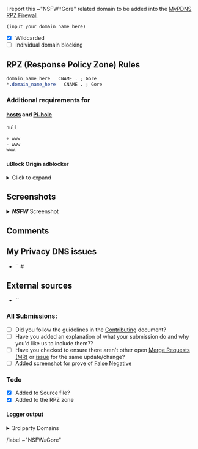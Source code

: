 I report this ~"NSFW::Gore" related domain to be added into the [MyPDNS RPZ Firewall][mpdrf]

```
(input your domain name here)
```

- [X] Wildcarded
- [ ] Individual domain blocking

## RPZ (Response Policy Zone) Rules

```css
domain_name_here   CNAME . ; Gore
*.domain_name_here   CNAME . ; Gore
```

### Additional requirements for

#### [hosts] and [Pi-hole]

```css
null
```

```css
+ www
- www
www.
```

#### uBlock Origin adblocker
<details><summary>Click to expand</summary>

```css
N/A
```

</details>

## Screenshots

<details><summary><b><i>NSFW</i></b> Screenshot</summary>

(Upload your screenshot here)

</details>

## Comments
<!-- Comments such as specific URL to view contents -->

## My Privacy DNS issues
- `` #

## External sources
<!-- if you took this domain from other board -->
- ``

### All Submissions:
- [ ] Did you follow the guidelines in the [Contributing](CONTRIBUTING.md) document?
- [ ] Have you added an explanation of what your submission do and why you'd like us to include them??
- [ ] Have you checked to ensure there aren't other open [Merge Requests (MR)][MR] or [issue] for the same update/change?
- [ ] Added [screenshot] for prove of [False Negative][FN]

### Todo
- [X] Added to Source file?
- [X] Added to the RPZ zone

#### Logger output

<details><summary>3rd party Domains</summary>

```python
N/A
```

</details>

[adultmypdnscloud]: https://mypdns.org/mypdns/support/-/wikis/RPZ-List#adultmypdnscloud "Rpz Zone for blocking Porn"
[FN]: https://mypdns.org/MypDNS/support/-/wikis/False-Negative "About False Positive"
[hosts]: https://mypdns.org/mypdns/support/-/wikis/dns/DnsHosts "Hosts files a outdated blacklist format"
[issue]: https://mypdns.org/my-privacy-dns/matrix/-/issues "My Privacy DNS Domain records"
[mpdrf]: https://mypdns.org/my-privacy-dns/matrix/ "My Privacy DNS RPZ Firewall Filter"
[MR]: https://mypdns.org/my-privacy-dns/matrix/-/merge_requests "My Privacy DNS Merge Requests"
[Pi-hole]: https://mypdns.org/my-privacy-dns/matrix/-/blob/master/source/porn_filters/README.md#pi-hole "What is Pi-hole and it limitations"
[screenshot]: https://mypdns.org/MypDNS/support/-/wikis/Screenshot "What is a screenshot"

/label ~"NSFW::Gore"
